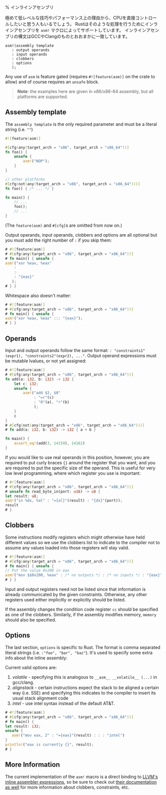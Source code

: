 % インラインアセンブリ
<!-- % Inline Assembly -->

<!-- For extremely low-level manipulations and performance reasons, one -->
<!-- might wish to control the CPU directly. Rust supports using inline -->
<!-- assembly to do this via the `asm!` macro. The syntax roughly matches -->
<!-- that of GCC & Clang: -->
極めて低レベルな技巧やパフォーマンス上の理由から、CPUを直接コントロールしたいと思う人もいるでしょう。
Rustはそのような処理を行うためにインラインアセンブリを `asm!` マクロによってサポートしています。
インラインアセンブリの構文はGCCやClangのものとおおまかに一致しています。

```ignore
asm!(assembly template
   : output operands
   : input operands
   : clobbers
   : options
   );
```

Any use of `asm` is feature gated (requires `#![feature(asm)]` on the
crate to allow) and of course requires an `unsafe` block.

> **Note**: the examples here are given in x86/x86-64 assembly, but
> all platforms are supported.

## Assembly template

The `assembly template` is the only required parameter and must be a
literal string (i.e. `""`)

```rust
#![feature(asm)]

#[cfg(any(target_arch = "x86", target_arch = "x86_64"))]
fn foo() {
    unsafe {
        asm!("NOP");
    }
}

// other platforms
#[cfg(not(any(target_arch = "x86", target_arch = "x86_64")))]
fn foo() { /* ... */ }

fn main() {
    // ...
    foo();
    // ...
}
```

(The `feature(asm)` and `#[cfg]`s are omitted from now on.)

Output operands, input operands, clobbers and options are all optional
but you must add the right number of `:` if you skip them:

```rust
# #![feature(asm)]
# #[cfg(any(target_arch = "x86", target_arch = "x86_64"))]
# fn main() { unsafe {
asm!("xor %eax, %eax"
    :
    :
    : "{eax}"
   );
# } }
```

Whitespace also doesn't matter:

```rust
# #![feature(asm)]
# #[cfg(any(target_arch = "x86", target_arch = "x86_64"))]
# fn main() { unsafe {
asm!("xor %eax, %eax" ::: "{eax}");
# } }
```

## Operands

Input and output operands follow the same format: `:
"constraints1"(expr1), "constraints2"(expr2), ..."`. Output operand
expressions must be mutable lvalues, or not yet assigned:

```rust
# #![feature(asm)]
# #[cfg(any(target_arch = "x86", target_arch = "x86_64"))]
fn add(a: i32, b: i32) -> i32 {
    let c: i32;
    unsafe {
        asm!("add $2, $0"
             : "=r"(c)
             : "0"(a), "r"(b)
             );
    }
    c
}
# #[cfg(not(any(target_arch = "x86", target_arch = "x86_64")))]
# fn add(a: i32, b: i32) -> i32 { a + b }

fn main() {
    assert_eq!(add(3, 14159), 14162)
}
```

If you would like to use real operands in this position, however,
you are required to put curly braces `{}` around the register that
you want, and you are required to put the specific size of the
operand. This is useful for very low level programming, where
which register you use is important:

```rust
# #![feature(asm)]
# #[cfg(any(target_arch = "x86", target_arch = "x86_64"))]
# unsafe fn read_byte_in(port: u16) -> u8 {
let result: u8;
asm!("in %dx, %al" : "={al}"(result) : "{dx}"(port));
result
# }
```

## Clobbers

Some instructions modify registers which might otherwise have held
different values so we use the clobbers list to indicate to the
compiler not to assume any values loaded into those registers will
stay valid.

```rust
# #![feature(asm)]
# #[cfg(any(target_arch = "x86", target_arch = "x86_64"))]
# fn main() { unsafe {
// Put the value 0x200 in eax
asm!("mov $$0x200, %eax" : /* no outputs */ : /* no inputs */ : "{eax}");
# } }
```

Input and output registers need not be listed since that information
is already communicated by the given constraints. Otherwise, any other
registers used either implicitly or explicitly should be listed.

If the assembly changes the condition code register `cc` should be
specified as one of the clobbers. Similarly, if the assembly modifies
memory, `memory` should also be specified.

## Options

The last section, `options` is specific to Rust. The format is comma
separated literal strings (i.e. `:"foo", "bar", "baz"`). It's used to
specify some extra info about the inline assembly:

Current valid options are:

1. *volatile* - specifying this is analogous to
   `__asm__ __volatile__ (...)` in gcc/clang.
2. *alignstack* - certain instructions expect the stack to be
   aligned a certain way (i.e. SSE) and specifying this indicates to
   the compiler to insert its usual stack alignment code
3. *intel* - use intel syntax instead of the default AT&T.

```rust
# #![feature(asm)]
# #[cfg(any(target_arch = "x86", target_arch = "x86_64"))]
# fn main() {
let result: i32;
unsafe {
   asm!("mov eax, 2" : "={eax}"(result) : : : "intel")
}
println!("eax is currently {}", result);
# }
```

## More Information

The current implementation of the `asm!` macro is a direct binding to [LLVM's
inline assembler expressions][llvm-docs], so be sure to check out [their
documentation as well][llvm-docs] for more information about clobbers,
constraints, etc.

[llvm-docs]: http://llvm.org/docs/LangRef.html#inline-assembler-expressions
